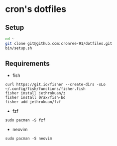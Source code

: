 # cron's dotfiles

## Setup
```sh
cd ~
git clone git@github.com:cronree-91/dotfiles.git
bin/setup.sh
```

## Requirements
- fish
```
curl https://git.io/fisher --create-dirs -sLo ~/.config/fish/functions/fisher.fish
fisher install jethrokuan/z
fisher install 0rax/fish-bd
fisher add jethrokuan/fzf
```
- fzf
```
sudo pacman -S fzf
```
- neovim
```
sudo pacman -S neovim
```